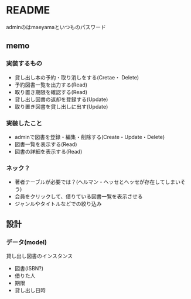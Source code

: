 # README

adminのはmaeyamaといつものパスワード

## memo 

### 実装するもの

- 貸し出し本の予約・取り消しをする(Cretae・ Delete)
- 予約図書一覧を出力する(Read)
- 取り置き期限を確認する(Read)
- 貸し出し図書の返却を登録する(Update)
- 取り置き図書を貸し出しに出す(Update)


### 実装したこと
- adminで図書を登録・編集・削除する(Create・Update・Delete)
- 図書一覧を表示する(Read)
- 図書の詳細を表示する(Read)



### ネック？
- 著者テーブルが必要では？(ヘルマン・ヘッセとヘッセが存在してしまいそう)
- 会員をクリックして、借りている図書一覧を表示させる
- ジャンルやタイトルなどでの絞り込み


## 設計

### データ(model)

貸し出し図書のインスタンス

- 図書(ISBN?)
- 借りた人
- 期限
- 貸し出し日時

